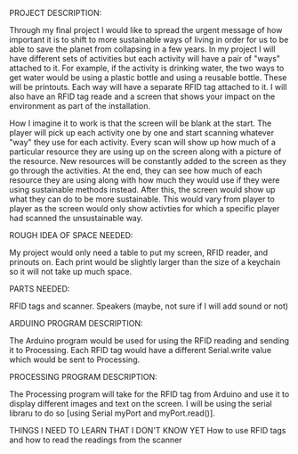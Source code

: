 PROJECT DESCRIPTION:

Through my final project I would like to spread the urgent message of how important it is to shift to more sustainable ways of living in order for us to be able to save the planet from collapsing in a few years. In my project I will have different sets of activities but each activity will have a pair of "ways" attached to it. For example, if the activity is drinking water, the two ways to get water would be using a plastic bottle and using a reusable bottle. These will be printouts. Each way will have a separate RFID tag attached to it. I will also have an RFID tag reade and a screen that shows your impact on the environment as part of the installation.


How I imagine it to work is that the screen will be blank at the start. The player will pick up each activity one by one and start scanning whatever "way" they use for each activity. Every scan will show up how much of a particular resource they are using up on the screen along with a picture of the resource. New resources will be constantly added to the screen as they go through the activities. At the end, they can see how much of each resource they are using along with how much they would use if they were using sustainable methods instead. After this, the screen would show up what they can do to be more sustainable. This would vary from player to player as the screen would only show activties for which a specific player had scanned the unsustainable way.


ROUGH IDEA OF SPACE NEEDED:

My project would only need a table to put my screen, RFID reader, and prinouts on. Each print would be slightly larger than the size of a keychain so it will not take up much space.


PARTS NEEDED:


RFID tags and scanner. Speakers (maybe, not sure if I will add sound or not)


ARDUINO PROGRAM DESCRIPTION:


The Arduino program would be used for using the RFID reading and sending it to Processing. Each RFID tag would have a different Serial.write value which would be sent to Processing. 



PROCESSING PROGRAM DESCRIPTION:


The Processing program will take for the RFID tag from Arduino and use it to display different images and text on the screen. I will be using the serial libraru to do so [using Serial myPort and myPort.read()].

THINGS I NEED TO LEARN THAT I DON'T KNOW YET
How to use RFID tags and how to read the readings from the scanner
